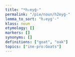 ```yaml
---
title: "*h₂eyǵ-"
permalink: "/pie/noun/h2eyǵ-"
lemma_to_sort: "h₂eyg'-"
klass: noun
etymology: []
markers: []
synonyms: []
definitions: ["goat", "oak"]
topics: ["ine-pro:Goats"]
---
```

